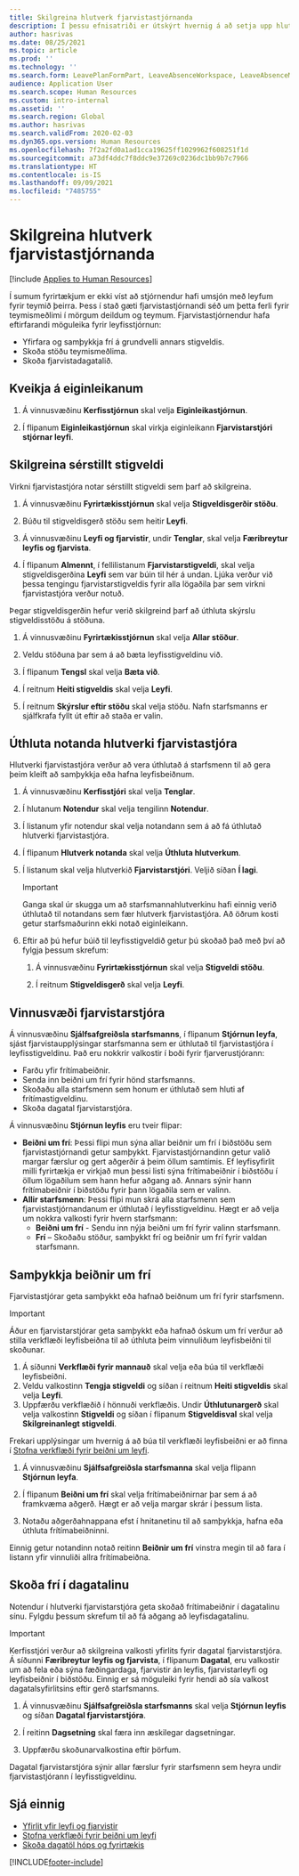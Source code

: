 ```yaml
---
title: Skilgreina hlutverk fjarvistastjórnanda
description: Í þessu efnisatriði er útskýrt hvernig á að setja upp hlutverk fjarvistastjórnanda fyrir stjórnun á leyfi starfsmanns.
author: hasrivas
ms.date: 08/25/2021
ms.topic: article
ms.prod: ''
ms.technology: ''
ms.search.form: LeavePlanFormPart, LeaveAbsenceWorkspace, LeaveAbsenceManager
audience: Application User
ms.search.scope: Human Resources
ms.custom: intro-internal
ms.assetid: ''
ms.search.region: Global
ms.author: hasrivas
ms.search.validFrom: 2020-02-03
ms.dyn365.ops.version: Human Resources
ms.openlocfilehash: 7f2a2fd0a1ad1cca19625ff1029962f608251f1d
ms.sourcegitcommit: a73df4ddc7f8ddc9e37269c0236dc1bb9b7c7966
ms.translationtype: HT
ms.contentlocale: is-IS
ms.lasthandoff: 09/09/2021
ms.locfileid: "7485755"
---
```

# <a name="configure-the-absence-manager-role"></a>Skilgreina hlutverk fjarvistastjórnanda

[!include [Applies to Human Resources](../includes/applies-to-hr.md)]

Í sumum fyrirtækjum er ekki víst að stjórnendur hafi umsjón með leyfum fyrir teymið þeirra. Þess í stað gæti fjarvistastjórnandi séð um þetta ferli fyrir teymismeðlimi í mörgum deildum og teymum. Fjarvistastjórnendur hafa eftirfarandi möguleika fyrir leyfisstjórnun:

- Yfirfara og samþykkja frí á grundvelli annars stigveldis.
- Skoða stöðu teymismeðlima.
- Skoða fjarvistadagatalið.

## <a name="turn-on-the-feature"></a>Kveikja á eiginleikanum

1. Á vinnusvæðinu **Kerfisstjórnun** skal velja **Eiginleikastjórnun**.

2. Í flipanum **Eiginleikastjórnun** skal virkja eiginleikann **Fjarvistarstjóri stjórnar leyfi**.

## <a name="define-a-custom-hierarchy"></a>Skilgreina sérstillt stigveldi

Virkni fjarvistastjóra notar sérstillt stigveldi sem þarf að skilgreina.

1. Á vinnusvæðinu **Fyrirtækisstjórnun** skal velja **Stigveldisgerðir stöðu**.

2. Búðu til stigveldisgerð stöðu sem heitir **Leyfi**.

3. Á vinnusvæðinu **Leyfi og fjarvistir**, undir **Tenglar**, skal velja **Færibreytur leyfis og fjarvista**.

4. Í flipanum **Almennt**, í fellilistanum **Fjarvistarstigveldi**, skal velja stigveldisgerðina **Leyfi** sem var búin til hér á undan. Ljúka verður við þessa tengingu fjarvistarstigveldis fyrir alla lögaðila þar sem virkni fjarvistastjóra verður notuð.

Þegar stigveldisgerðin hefur verið skilgreind þarf að úthluta skýrslu stigveldisstöðu á stöðuna.

1. Á vinnusvæðinu **Fyrirtækisstjórnun** skal velja **Allar stöður**.

2. Veldu stöðuna þar sem á að bæta leyfisstigveldinu við.

3. Í flipanum **Tengsl** skal velja **Bæta við**.

4. Í reitnum **Heiti stigveldis** skal velja **Leyfi**.

5. Í reitnum **Skýrslur eftir stöðu** skal velja stöðu. Nafn starfsmanns er sjálfkrafa fyllt út eftir að staða er valin.

## <a name="assign-the-absence-manager-role-to-a-user"></a>Úthluta notanda hlutverki fjarvistastjóra

Hlutverki fjarvistastjóra verður að vera úthlutað á starfsmenn til að gera þeim kleift að samþykkja eða hafna leyfisbeiðnum.

1. Á vinnusvæðinu **Kerfisstjóri** skal velja **Tenglar**.

2. Í hlutanum **Notendur** skal velja tengilinn **Notendur**.

3. Í listanum yfir notendur skal velja notandann sem á að fá úthlutað hlutverki fjarvistastjóra.

4. Í flipanum **Hlutverk notanda** skal velja **Úthluta hlutverkum**.

5. Í listanum skal velja hlutverkið **Fjarvistarstjóri**. Veljið síðan **Í lagi**.

    > [!IMPORTANT]
    > Ganga skal úr skugga um að starfsmannahlutverkinu hafi einnig verið úthlutað til notandans sem fær hlutverk fjarvistastjóra. Að öðrum kosti getur starfsmaðurinn ekki notað eiginleikann.

6. Eftir að þú hefur búið til leyfisstigveldið getur þú skoðað það með því að fylgja þessum skrefum:

    1. Á vinnusvæðinu **Fyrirtækisstjórnun** skal velja **Stigveldi stöðu**.
    
    2. Í reitnum **Stigveldisgerð** skal velja **Leyfi**.

## <a name="absence-manager-workspace"></a>Vinnusvæði fjarvistarstjóra

Á vinnusvæðinu **Sjálfsafgreiðsla starfsmanns**, í flipanum **Stjórnun leyfa**, sjást fjarvistaupplýsingar starfsmanna sem er úthlutað til fjarvistastjóra í leyfisstigveldinu. Það eru nokkrir valkostir í boði fyrir fjarverustjórann: 
 - Farðu yfir frítímabeiðnir.</br>
 - Senda inn beiðni um frí fyrir hönd starfsmanns.</br>
 - Skoðaðu alla starfsmenn sem honum er úthlutað sem hluti af frítímastigveldinu.</br>
 - Skoða dagatal fjarvistarstjóra.</br>

Á vinnusvæðinu **Stjórnun leyfis** eru tveir flipar:
 - **Beiðni um frí**: Þessi flipi mun sýna allar beiðnir um frí í biðstöðu sem fjarvistastjórnandi getur samþykkt. Fjarvistastjórnandinn getur valið margar færslur og gert aðgerðir á þeim öllum samtímis. Ef leyfisyfirlit milli fyrirtækja er virkjað mun þessi listi sýna frítímabeiðnir í biðstöðu í öllum lögaðilum sem hann hefur aðgang að. Annars sýnir hann frítímabeiðnir í biðstöðu fyrir þann lögaðila sem er valinn. </br>
 - **Allir starfsmenn**: Þessi flipi mun skrá alla starfsmenn sem fjarvistastjórnandanum er úthlutað í leyfisstigveldinu. Hægt er að velja um nokkra valkosti fyrir hvern starfsmann:
    - **Beiðni um frí** - Sendu inn nýja beiðni um frí fyrir valinn starfsmann.</br>
    - **Frí** – Skoðaðu stöður, samþykkt frí og beiðnir um frí fyrir valdan starfsmann.</br>

## <a name="approve-time-off-requests"></a>Samþykkja beiðnir um frí

Fjarvistastjórar geta samþykkt eða hafnað beiðnum um frí fyrir starfsmenn. 

> [!IMPORTANT]
> Áður en fjarvistarstjórar geta samþykkt eða hafnað óskum um frí verður að stilla verkflæði leyfisbeiðna til að úthluta þeim vinnuliðum leyfisbeiðni til skoðunar.
>
> 1. Á síðunni **Verkflæði fyrir mannauð** skal velja eða búa til verkflæði leyfisbeiðni.
> 2. Veldu valkostinn **Tengja stigveldi** og síðan í reitnum **Heiti stigveldis** skal velja **Leyfi**.
> 3. Uppfærðu verkflæðið í hönnuði verkflæðis. Undir **Úthlutunargerð** skal velja valkostinn **Stigveldi** og síðan í flipanum **Stigveldisval** skal velja **Skilgreinanlegt stigveldi**.
>
> Frekari upplýsingar um hvernig á að búa til verkflæði leyfisbeiðni er að finna í [Stofna verkflæði fyrir beiðni um leyfi](hr-leave-and-absence-workflow.md).

1. Á vinnusvæðinu **Sjálfsafgreiðsla starfsmanna** skal velja flipann **Stjórnun leyfa**.

2. Í flipanum **Beiðni um frí** skal velja frítímabeiðnirnar þar sem á að framkvæma aðgerð. Hægt er að velja margar skrár í þessum lista.

3. Notaðu aðgerðahnappana efst í hnitanetinu til að samþykkja, hafna eða úthluta frítímabeiðninni. 

Einnig getur notandinn notað reitinn **Beiðnir um frí** vinstra megin til að fara í listann yfir vinnuliði allra frítímabeiðna. 

## <a name="view-time-off-in-the-calendar"></a>Skoða frí í dagatalinu

Notendur í hlutverki fjarvistarstjóra geta skoðað frítímabeiðnir í dagatalinu sínu. Fylgdu þessum skrefum til að fá aðgang að leyfisdagatalinu.

> [!IMPORTANT]
> Kerfisstjóri verður að skilgreina valkosti yfirlits fyrir dagatal fjarvistarstjóra. Á síðunni **Færibreytur leyfis og fjarvista**, í flipanum **Dagatal**, eru valkostir um að fela eða sýna fæðingardaga, fjarvistir án leyfis, fjarvistarleyfi og leyfisbeiðnir í biðstöðu. Einnig er sá möguleiki fyrir hendi að sía valkost dagatalsyfirlitsins eftir gerð starfsmanns.

1. Á vinnusvæðinu **Sjálfsafgreiðsla starfsmanns** skal velja **Stjórnun leyfis** og síðan **Dagatal fjarvistarstjóra**.

2. Í reitinn **Dagsetning** skal færa inn æskilegar dagsetningar.

3. Uppfærðu skoðunarvalkostina eftir þörfum.

Dagatal fjarvistarstjóra sýnir allar færslur fyrir starfsmenn sem heyra undir fjarvistastjórann í leyfisstigveldinu.

## <a name="see-also"></a>Sjá einnig

- [Yfirlit yfir leyfi og fjarvistir](hr-leave-and-absence-overview.md)
- [Stofna verkflæði fyrir beiðni um leyfi](hr-leave-and-absence-workflow.md)
- [Skoða dagatöl hóps og fyrirtækis](hr-employee-self-service-calendar.md)

[!INCLUDE[footer-include](../includes/footer-banner.md)]
